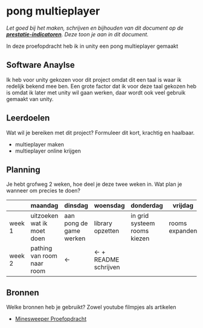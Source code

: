 # pong multieplayer
*Let goed bij het maken, schrijven en bijhouden van dit document op de **[prestatie-indicatoren](https://drive.google.com/drive/folders/1y8l0Zr4E8b6gYJui_pSzQaoWr-gEr6JN?usp=sharing)**. Deze toon je aan in dit document.*

In deze proefopdracht heb ik in unity een pong multieplayer gemaakt

## Software Anaylse
Ik heb voor unity gekozen voor dit project omdat dit een taal is waar ik redelijk bekend mee ben. Een grote factor dat ik voor deze taal gekozen heb is omdat ik later met unity wil gaan werken, daar wordt ook veel gebruik gemaakt van unity.

## Leerdoelen
Wat wil je bereiken met dit project? Formuleer dit kort, krachtig en haalbaar.
- multieplayer maken
- multieplayer online krijgen

## Planning
Je hebt grofweg 2 weken, hoe deel je deze twee weken in. Wat plan je wanneer om precies te doen?

| | maandag | dinsdag | woensdag | donderdag | vrijdag |
| --- | --- | --- | --- | --- | --- |
|week 1 | uitzoeken wat ik moet doen | aan pong de game werken | library opzetten | in grid systeem rooms kiezen | rooms expanden |
|week 2 | pathing van room naar room | <- | <- + README schrijven |

## Bronnen
Welke bronnen heb je gebruikt? Zowel youtube filmpjes als artikelen

- [Minesweeper Proefopdracht](https://github.com/Tommiee/Minesweeper)
